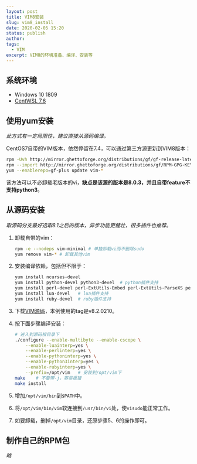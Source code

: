 ```yaml
---
layout: post
title: VIM8安装
slug: vim8_install
date: 2020-02-05 15:20
status: publish
author: 
tags:
  - VIM
excerpt: VIM8的环境准备、编译、安装等
---
```


## 系统环境

* Windows 10 1809
* [CentWSL 7.6](https://github.com/yuk7/CentWSL)

## 使用yum安装

*此方式有一定局限性，建议直接从源码编译。*

CentOS7自带的VIM版本，依然停留在7.4，可以通过第三方源更新到VIM8版本：

```bash
rpm -Uvh http://mirror.ghettoforge.org/distributions/gf/gf-release-latest.gf.el7.noarch.rpm
rpm --import http://mirror.ghettoforge.org/distributions/gf/RPM-GPG-KEY-gf.el7
yum --enablerepo=gf-plus update vim-*
```

该方法可以不必卸载老版本的vi，**缺点是该源的版本是8.0.3，并且自带feature不支持python3**。

## 从源码安装

*取源码分支最好选取8.1之后的版本，异步功能更健壮，很多插件也推荐。*

1. 卸载自带的vim：

    ```bash
    rpm -e --nodeps vim-minimal # 单独卸载vi而不删除sudo
    yum remove vim-* # 卸载其他vim
    ```

2. 安装编译依赖，包括但不限于：

    ```bash
    yum install ncurses-devel
    yum install python-devel python3-devel  # python插件支持
    yum install perl-devel perl-ExtUtils-Embed perl-ExtUtils-ParseXS perl-ExtUtils-XSpp perl-ExtUtils-CBuilder  # perl插件支持
    yum install lua-devel   # lua插件支持
    yum install ruby-devel  # ruby插件支持
    ```

3. 下载[VIM源码](https://github.com/vim/vim)，本例使用的tag是v8.2.0210。
4. 按下面步骤编译安装：

    ```bash
    # 进入到源码根目录下
    ./configure --enable-multibyte --enable-cscope \
        --enable-luainterp=yes \
        --enable-perlinterp=yes \
        --enable-pythoninterp=yes \
        --enable-python3interp=yes \
        --enable-rubyinterp=yes \
        --prefix=/opt/vim   # 安装到/opt/vim下
    make    # 不要带-j，容易报错
    make install
    ```

5. 增加`/opt/vim/bin`到`$PATH`中。
6. 将`/opt/vim/bin/vim`软连接到`/usr/bin/vi`处，使`visudo`能正常工作。
7. 如要卸载，删掉`/opt/vim`目录，还原步骤5、6的操作即可。

## 制作自己的RPM包

*略*
